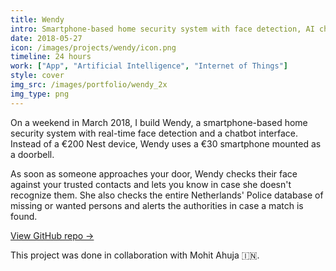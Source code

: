```yaml
---
title: Wendy
intro: Smartphone-based home security system with face detection, AI chatbot, and real-time notifications
date: 2018-05-27
icon: /images/projects/wendy/icon.png
timeline: 24 hours
work: ["App", "Artificial Intelligence", "Internet of Things"]
style: cover
img_src: /images/portfolio/wendy_2x
img_type: png
---
```


On a weekend in March 2018, I build Wendy, a smartphone-based home security system with real-time face detection and a chatbot interface. Instead of a €200 Nest device, Wendy uses a €30 smartphone mounted as a doorbell.

As soon as someone approaches your door, Wendy checks their face against your trusted contacts and lets you know in case she doesn't recognize them. She also checks the entire Netherlands' Police database of missing or wanted persons and alerts the authorities in case a match is found.

[View GitHub repo &rarr;](https://github.com/AnandChowdhary/wendy)

<div class="three-images">
	<div><img alt="" src="/images/projects/wendy/1.png"></div>
	<div><img alt="" src="/images/projects/wendy/2.png"></div>
	<div><img alt="" src="/images/projects/wendy/3.png"></div>
</div>
<div class="three-images">
	<div><img alt="" src="/images/projects/wendy/4.png"></div>
	<div><img alt="" src="/images/projects/wendy/5.png"></div>
	<div><img alt="" src="/images/projects/wendy/6.png"></div>
</div>
<div class="two-images shadow">
	<div><img alt="" src="/images/projects/wendy/slide-1.png"></div>
	<div><img alt="" src="/images/projects/wendy/slide-2.png"></div>
</div>
<div class="two-images shadow">
	<div><img alt="" src="/images/projects/wendy/slide-3.png"></div>
	<div><img alt="" src="/images/projects/wendy/slide-4.png"></div>
</div>

<footer>This project was done in collaboration with Mohit Ahuja 🇮🇳.</footer>